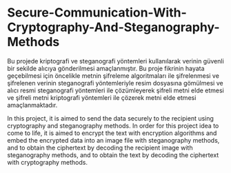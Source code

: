 # Secure-Communication-With-Cryptography-And-Steganography-Methods
Bu projede kriptografi ve steganografi yöntemleri kullanılarak verinin güvenli bir sekilde alıcıya gönderilmesi amaçlanmıştır. Bu proje fikrinin hayata geçebilmesi
için öncelikle metnin şifreleme algoritmaları ile şifrelenmesi ve şifrelenen verinin steganografi yöntemleriyle resim dosyasına gömülmesi ve alıcı resmi steganografi
yöntemleri ile çözümleyerek şifreli metni elde etmesi ve şifreli metni kriptografi yöntemleri ile çözerek metni elde etmesi amaçlanmaktadır.

In this project, it is aimed to send the data securely to the recipient using cryptography and steganography methods. In order for this project idea to come to life, it is aimed to encrypt the text with encryption algorithms and embed the encrypted data into an image file with steganography methods, and to obtain the ciphertext by decoding the recipient image with steganography methods, and to obtain the text by decoding the ciphertext with cryptography methods.
